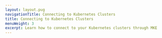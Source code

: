 ```yaml
---
layout: layout.pug
navigationTitle: Connecting to Kubernetes Clusters
title: Connecting to Kubernetes Clusters
menuWeight: 3
excerpt: Learn how to connect to your Kubernetes clusters through MKE
---
```

